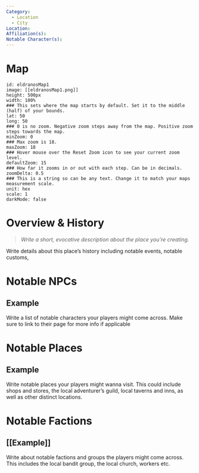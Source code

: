 ```yaml
---
Category:
  - Location
  - City
Location: 
Affiliation(s): 
Notable Character(s):
---
```

# Map

```leaflet   
id: eldranosMap1  
image: [[eldranosMap1.png]]  
height: 500px  
width: 100%  
### This sets where the map starts by default. Set it to the middle (half) of your bounds.  
lat: 50  
long: 50  
### 0 is no zoom. Negative zoom steps away from the map. Positive zoom steps towards the map.  
minZoom: 0  
### Max zoom is 18.  
maxZoom: 18  
### Hover mouse over the Reset Zoom icon to see your current zoom level.  
defaultZoom: 15  
### How far it zooms in or out with each step. Can be in decimals.  
zoomDelta: 0.5  
### This is a string so can be any text. Change it to match your maps measurement scale.  
unit: hex  
scale: 1  
darkMode: false  
```


# Overview & History

> *Write a short, evocative description about the place you’re creating.*

Write details about this place’s history including notable events, notable customs, 
# Notable NPCs

## Example

Write a list of notable characters your players might come across. Make sure to link to their page for more info if applicable 
# Notable Places

## Example

 Write notable places your players might wanna visit. This could include shops and stores, the local adventurer’s guild, local taverns and inns, as well as other distinct locations.

# Notable Factions

## [[Example]]

Write about notable factions and groups the players might come across. This includes the local bandit group, the local church, workers etc.



